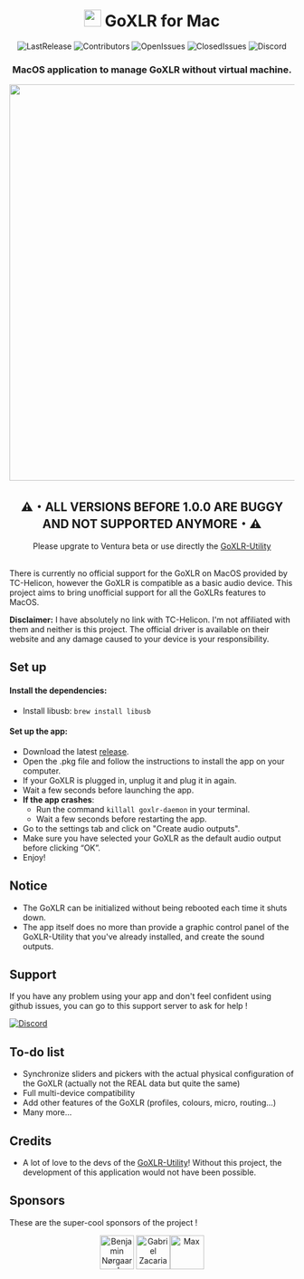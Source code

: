<div align=center>

#  <img src="https://media.discordapp.net/attachments/972979685350854666/1017145717409710180/Icon-128.png" width="30"> GoXLR for Mac
![LastRelease](https://img.shields.io/github/release-date/Adelenade/GoXlr-Macos)
![Contributors](https://img.shields.io/github/contributors/Adelenade/GoXlr-Macos)
![OpenIssues](https://img.shields.io/github/issues-raw/Adelenade/GoXlr-Macos)
![ClosedIssues](https://img.shields.io/github/issues-closed-raw/Adelenade/GoXlr-Macos)
![Discord](https://img.shields.io/discord/1006144319289303140?label=Support%20server)
<!-- ![License](https://img.shields.io/github/license/Adelenade/GoXlr-Macos) -->
### MacOS application to manage GoXLR without virtual machine.

<img src="https://cdn.discordapp.com/attachments/756659826045485088/973891094351872010/unknown.png" width="700">
</div>

<div align=center>
<h2>⚠️・ALL VERSIONS BEFORE 1.0.0 ARE BUGGY AND NOT SUPPORTED ANYMORE・⚠️</h2>
Please upgrate to Ventura beta or use directly the <a href="https://github.com/GoXLR-on-Linux/GoXLR-Utility">GoXLR-Utility</a>
</div>
&nbsp


There is currently no official support for the GoXLR on MacOS provided by TC-Helicon,
however the GoXLR is compatible as a basic audio device. This project aims to bring
unofficial support for all the GoXLRs features to MacOS.

**Disclaimer:** I have absolutely no link with TC-Helicon.
I'm not affiliated with them and neither is this project.
The official driver is available on their website and any damage caused to
your device is your responsibility.


## Set up

#### Install the dependencies:

- Install libusb: `brew install libusb`

#### Set up the app:

- Download the latest [release](https://github.com/Adelenade/GoXlr-Macos/releases).
- Open the .pkg file and follow the instructions to install the app on your computer.
- If your GoXLR is plugged in, unplug it and plug it in again.
- Wait a few seconds before launching the app.
- **If the app crashes**:
  - Run the command `killall goxlr-daemon` in your terminal.
  - Wait a few seconds before restarting the app.
- Go to the settings tab and click on "Create audio outputs".
- Make sure you have selected your GoXLR as the default audio output before clicking “OK”.
- Enjoy!

## Notice

- The GoXLR can be initialized without being rebooted each time it shuts down.
- The app itself does no more than provide a graphic control panel of the
GoXLR-Utility that you've already installed, and create the sound outputs.

## Support

If you have any problem using your app and don't feel confident using github issues, you can go to this support server to ask for help !

[![Discord](https://img.shields.io/badge/%3CServer%3E-%237289DA.svg?style=for-the-badge&logo=discord&logoColor=white)](https://discord.gg/cyavp8F2WW)

## To-do list

- Synchronize sliders and pickers with the actual physical configuration 
of the GoXLR (actually not the REAL data but quite the same)
- Full multi-device compatibility
- Add other features of the GoXLR (profiles, colours, micro, routing…)
- Many more...

## Credits

- A lot of love to the devs of the 
[GoXLR-Utility](https://github.com/GoXLR-on-Linux/GoXLR-Utility)! 
Without this project, the development of this application would not
have been possible.

## Sponsors

These are the super-cool sponsors of the project !

<div align=center>
<a href="https://github.com/blacksails"><img src="https://github.com/blacksails.png" width="60px" alt="Benjamin Nørgaard" /></a>
<!-- sponsors --><a href="https://github.com/GabrielZacarias"><img src="https://github.com/GabrielZacarias.png" width="60px" alt="Gabriel Zacarias" /></a><a href="https://github.com/derN3rd"><img src="https://github.com/derN3rd.png" width="60px" alt="Max" /></a><!-- sponsors -->
</div>
